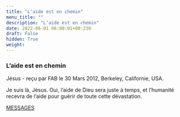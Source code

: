 ```yaml
---
title: "L’aide est en chemin"
menu_title: ""
description: "L’aide est en chemin"
date: 2022-06-01 06:00:01+00:230
draft: False
hidden: True
weight:
---
```

### L’aide est en chemin

Jésus - reçu par FAB le 30 Mars 2012, Berkeley, Californie, USA.

Je suis là, Jésus. Oui, l’aide de Dieu sera juste à temps, et l’humanité recevra de l’aide pour guérir de toute cette dévastation.

[MESSAGES](fr-contemporary-messages/fr-contemporary-messages-by-date-order/fr-contemporary-messages-2012/)
